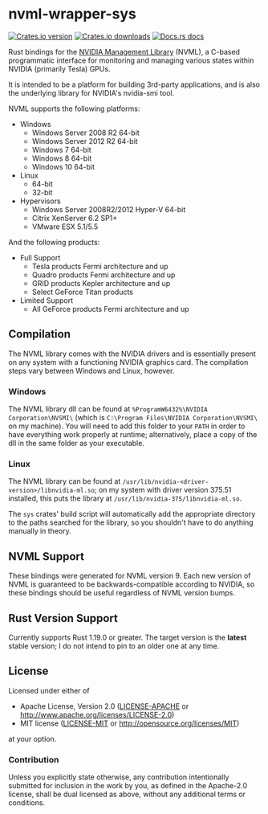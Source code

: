 # nvml-wrapper-sys

[![Crates.io version](https://img.shields.io/crates/v/nvml-wrapper-sys.svg?style=flat-square)](https://crates.io/crates/nvml-wrapper-sys)
[![Crates.io downloads](https://img.shields.io/crates/d/nvml-wrapper-sys.svg?style=flat-square)](https://crates.io/crates/nvml-wrapper-sys)
[![Docs.rs docs](https://docs.rs/nvml-wrapper-sys/badge.svg)](https://docs.rs/nvml-wrapper-sys)

Rust bindings for the
[NVIDIA Management Library](https://developer.nvidia.com/nvidia-management-library-nvml)
(NVML), a C-based programmatic interface for monitoring and managing various states within
NVIDIA (primarily Tesla) GPUs.

It is intended to be a platform for building 3rd-party applications, and is also the
underlying library for NVIDIA's nvidia-smi tool.

NVML supports the following platforms:

* Windows
  * Windows Server 2008 R2 64-bit
  * Windows Server 2012 R2 64-bit
  * Windows 7 64-bit
  * Windows 8 64-bit
  * Windows 10 64-bit
* Linux
  * 64-bit
  * 32-bit
* Hypervisors
  * Windows Server 2008R2/2012 Hyper-V 64-bit
  * Citrix XenServer 6.2 SP1+
  * VMware ESX 5.1/5.5

And the following products:

* Full Support
  * Tesla products Fermi architecture and up
  * Quadro products Fermi architecture and up
  * GRID products Kepler architecture and up
  * Select GeForce Titan products
* Limited Support
  * All GeForce products Fermi architecture and up

## Compilation

The NVML library comes with the NVIDIA drivers and is essentially present on any
system with a functioning NVIDIA graphics card. The compilation steps vary
between Windows and Linux, however.

### Windows

The NVML library dll can be found at `%ProgramW6432%\NVIDIA Corporation\NVSMI\`
(which is `C:\Program Files\NVIDIA Corporation\NVSMI\` on my machine). You will need
to add this folder to your `PATH` in order to have everything work properly at
runtime; alternatively, place a copy of the dll in the same folder as your executable.

### Linux

The NVML library can be found at `/usr/lib/nvidia-<driver-version>/libnvidia-ml.so`;
on my system with driver version 375.51 installed, this puts the library at
`/usr/lib/nvidia-375/libnvidia-ml.so`.

The `sys` crates' build script will automatically add the appropriate directory to
the paths searched for the library, so you shouldn't have to do anything manually
in theory.

## NVML Support

These bindings were generated for NVML version 9. Each new version of NVML is
guaranteed to be backwards-compatible according to NVIDIA, so these bindings
should be useful regardless of NVML version bumps.

## Rust Version Support

Currently supports Rust 1.19.0 or greater. The target version is the **latest**
stable version; I do not intend to pin to an older one at any time.

## License

Licensed under either of

* Apache License, Version 2.0
   ([LICENSE-APACHE](LICENSE-APACHE) or http://www.apache.org/licenses/LICENSE-2.0)
* MIT license
   ([LICENSE-MIT](LICENSE-MIT) or http://opensource.org/licenses/MIT)

at your option.

### Contribution

Unless you explicitly state otherwise, any contribution intentionally submitted
for inclusion in the work by you, as defined in the Apache-2.0 license, shall be
dual licensed as above, without any additional terms or conditions.
